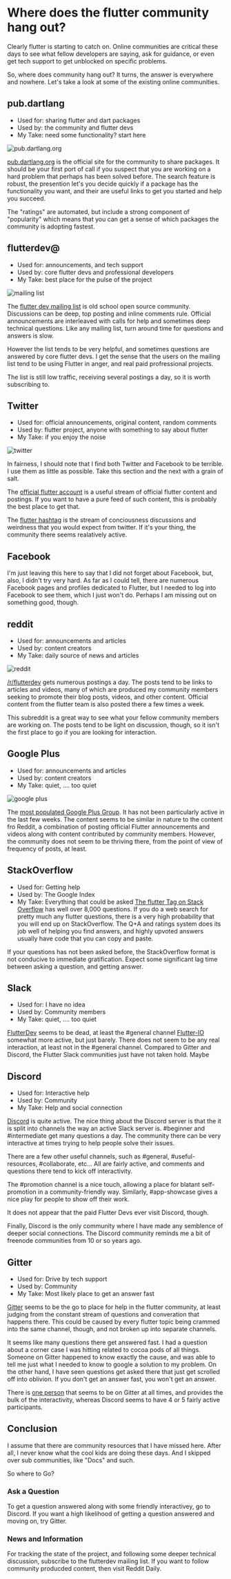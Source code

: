 # Where does the flutter community hang out?
Clearly flutter is starting to catch on. Online communities are critical these days to see what fellow developers are saying, ask for guidance, or even get tech support to get unblocked on specific problems.

So, where does community hang out? It turns, the answer is everywhere and nowhere. Let's take a look at some of the existing online communities.

## pub.dartlang
 * Used for: sharing flutter and dart packages
 * Used by: the community and flutter devs
 * My Take: need some functionality? start here

![pub.dartlang.org](../assets/pub.png)

[pub.dartlang.org](https://pub.dartlang.org) is the official site for the community to share packages. It should be your first port of call if you suspect that you are working on a hard problem that perhaps has been solved before. The search feature is robust, the presention let's you decide quickly if a package has the functionality you want, and their are useful links to get you started and help you succeed.

The "ratings" are automated, but include a strong component of "popularity" which means that you can get a sense of which packages the community is adopting fastest.

## flutterdev@
 * Used for: announcements, and tech support
 * Used by: core flutter devs and professional developers
 * My Take: best place for the pulse of the project

![mailing list](../assets/mailing-list.png)

The [flutter dev mailing list](https://groups.google.com/forum/#!forum/flutter-dev) is old school open source community. Discussions can be deep, top posting and inline comments rule. Official announcements are interleaved with calls for help and sometimes deep technical questions. Like any mailing list, turn around time for questions and answers is slow.  

However the list tends to be very helpful, and sometimes questions are answered by core flutter devs. I get the sense that the users on the mailing list tend to be using Flutter in anger, and real paid profressional projects.

The list is still low traffic, receiving several postings a day, so it is worth subscribing to. 

## Twitter
 * Used for: official announcements, original content, random comments
 * Used by: flutter project, anyone with something to say about flutter
 * My Take: if you enjoy the noise

![twitter](../assets/twitter.png)

 In fairness, I should note that I find both Twitter and Facebook to be terrible. I use them as little as possible. Take this section and the next with a grain of salt.

 The [official flutter account](https://twitter.com/flutterio) is a useful stream of official flutter content and postings. If you want to have a pure feed of such content, this is probably the best place to get that.

 The [flutter hashtag](https://twitter.com/hashtag/flutter) is the stream of conciousness discussions and weirdness that you would expect from twitter. If it's your thing, the community there seems realatively active.

## Facebook
I'm just leaving this here to say that I did not forget about Facebook, but, also, I didn't try very hard. As far as I could tell, there are numerous Facebook pages and profiles dedicated to Flutter, but I needed to log into Facebook to see them, which I just won't do. Perhaps I am missing out on something good, though.

## reddit
 * Used for: announcements and articles
 * Used by: content creators
 * My Take: daily source of news and articles

![reddit](../assets/reddit.png)

 [/r/flutterdev](https://www.reddit.com/r/flutterdev) gets numerous postings a day. The posts tend to be links to articles and videos, many of which are produced my community members seeking to promote their blog posts, videos, and other content. Official content from the flutter team is also posted there a few times a week. 

 This subreddit is a great way to see what your fellow community members are working on. The posts tend to be light on discussion, though, so it isn't the first place to go if you are looking for interaction.

## Google Plus
 * Used for: announcements and articles
 * Used by: content creators
 * My Take: quiet, .... too quiet

![google plus](../assets/gplus.png)

The [most populated Google Plus Group](https://plus.google.com/communities/105405018459127452410). It has not been particularly active in the last few weeks. The content seems to be similar in nature to the content fro Reddit, a combination of posting official Flutter announcements and videos along with content contributed by community members. However, the community does not seem to be thriving there, from the point of view of frequency of posts, at least.

## StackOverflow
 * Used for: Getting help
 * Used by: The Google Index
 * My Take: Everything that could be asked 
[The flutter Tag on Stack Overflow](https://stackoverflow.com/questions/tagged/flutter) has well over 8,000 questions. If you do a web search for pretty much any flutter questions, there is a very high probability that you will end up on StackOverflow. The Q+A and ratings system does its job well of helping you find answers, and highly upvoted answers usually have code that you can copy and paste.

If your questions has not been asked before, the StackOverflow format is not conducive to immediate gratification. Expect some significant lag time between asking a question, and getting answer.

## Slack
 * Used for: I have no idea
 * Used by: Community members
 * My Take: quiet, .... too quiet

[FlutterDev](https://flutterdev.slack.com/messages/C8TJ3GLAJ/) seems to be dead, at least the #general channel
[Flutter-IO](https://flutter-io.slack.com/messages/CEK24ST7V/) somewhat more active, but just barely. There does not seem to be any real interaction, at least not in the #general channel. Compared to Gitter and Discord, the Flutter Slack communities just have not taken hold. Maybe 


## Discord
 * Used for: Interactive help
 * Used by: Community
 * My Take: Help and social connection

[Discord](https://discord.gg/p7Aj8wF) is quite active. The nice thing about the Discord server is that the it is split into channels the way an active Slack server is. #beginner and #intermediate get many questions a day. The community there can be very interactive at times trying to help people solve their issues. 

There are a few other useful channels, such as #general, #useful-resources, #collaborate, etc... All are fairly active, and comments and questions there tend to kick off interactivity.

The #promotion channel is a nice touch, allowing a place for blatant self-promotion in a community-friendly way. Similarly, #app-showcase gives a nice play for people to show off their work.

It does not appear that the paid Flutter Devs ever visit Discord, though. 

Finally, Discord is the only community where I have made any semblence of deeper social connections. The Discord community reminds me a bit of freenode communities from 10 or so years ago.


## Gitter
 * Used for: Drive by tech support
 * Used by: Community
 * My Take: Most likely place to get an answer fast

[Gitter](https://gitter.im/flutter/flutter) seems to be the go to place for help in the flutter community, at least judging from the constant stream of questions and converation that happens there. This could be caused by every flutter topic being crammed into the same channel, though, and not broken up into separate channels.

It seems like many questions there get answered fast. I had a question about a corner case I was hitting related to cocoa pods of all things. Someone on Gitter happened to know exactly the cause, and was able to tell me just what I needed to know to google a solution to my problem. On the other hand, I have seen questions get asked there that just get scrolled off into oblivion. If you don't get an answer fast, you won't get an answer.

There is [one person](https://github.com/RandalSchwartz) that seems to be on Gitter at all times, and provides the bulk of the interactivity, whereas Discord seems to have 4 or 5 fairly active participants. 

## Conclusion
I assume that there are community resources that I have missed here. After all, I never know what the cool kids are doing these days. And I skipped over sub communities, like "Docs" and such.

So where to Go?

### Ask a Question
To get a question answered along with some friendly interactivey, go to Discord. If you want a high likelihood of getting a question answered and moving on, try Gitter.

### News and Information
For tracking the state of the project, and following some deeper technical discussion, subscribe to the flutterdev mailing list. If you want to follow community producded content, then visit Reddit Daily.